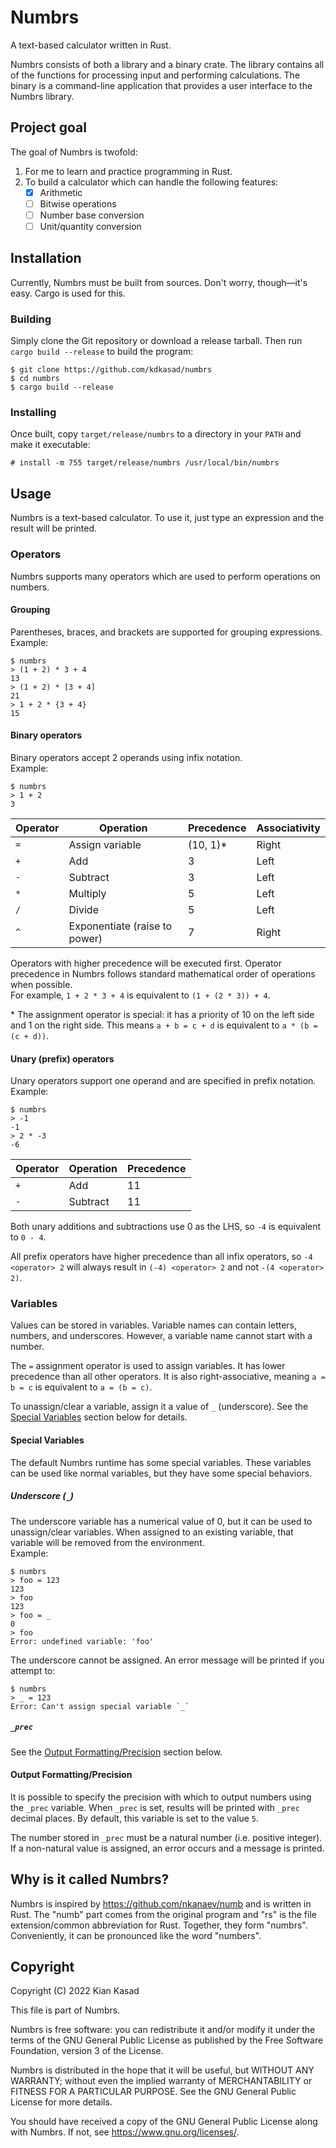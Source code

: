 # Numbrs

A text-based calculator written in Rust.

Numbrs consists of both a library and a binary crate.
The library contains all of the functions for processing input and performing
calculations. The binary is a command-line application that provides a user
interface to the Numbrs library.

## Project goal

The goal of Numbrs is twofold:
  1. For me to learn and practice programming in Rust.
  2. To build a calculator which can handle the following features:
     - [x] Arithmetic
	 - [ ] Bitwise operations
	 - [ ] Number base conversion
	 - [ ] Unit/quantity conversion

## Installation

Currently, Numbrs must be built from sources.
Don't worry, though—it's easy.
Cargo is used for this.

### Building

Simply clone the Git repository or download a release tarball. Then run `cargo
build --release` to build the program:

	$ git clone https://github.com/kdkasad/numbrs
	$ cd numbrs
	$ cargo build --release

### Installing

Once built, copy `target/release/numbrs` to a directory in your `PATH` and make
it executable:

	# install -m 755 target/release/numbrs /usr/local/bin/numbrs

## Usage

Numbrs is a text-based calculator. To use it, just type an expression and the
result will be printed.

### Operators

Numbrs supports many operators which are used to perform operations on numbers.

#### Grouping

Parentheses, braces, and brackets are supported for grouping expressions.  
Example:

	$ numbrs
	> (1 + 2) * 3 + 4
	13
	> (1 + 2) * [3 + 4]
	21
	> 1 + 2 * {3 + 4}
	15

#### Binary operators

Binary operators accept 2 operands using infix notation.  
Example:

	$ numbrs
	> 1 + 2
	3

| Operator | Operation       | Precedence | Associativity |
| ---      | ---             | ---        | ---           |
| `=`      | Assign variable | (10, 1)\*  | Right         |
| `+`      | Add             | 3          | Left          |
| `-`      | Subtract        | 3          | Left          |
| `*`      | Multiply        | 5          | Left          |
| `/`      | Divide          | 5          | Left          |
| `^`      | Exponentiate (raise to power) | 7 | Right    |

Operators with higher precedence will be executed first. Operator precedence in
Numbrs follows standard mathematical order of operations when possible.  
For example, `1 + 2 * 3 + 4` is equivalent to `(1 + (2 * 3)) + 4`.

\* The assignment operator is special: it has a priority of 10 on the left side
and 1 on the right side. This means `a + b = c + d` is equivalent to
`a * (b = (c + d))`.

#### Unary (prefix) operators

Unary operators support one operand and are specified in prefix notation.  
Example:

	$ numbrs
	> -1
	-1
	> 2 * -3
	-6

| Operator | Operation | Precedence |
| ---      | ---       | ---        |
| `+`      | Add       | 11         |
| `-`      | Subtract  | 11         |

Both unary additions and subtractions use 0 as the LHS, so `-4` is equivalent to
`0 - 4`.

All prefix operators have higher precedence than all infix operators, so
`-4 <operator> 2` will always result in `(-4) <operator> 2` and not
`-(4 <operator> 2)`. 

### Variables

Values can be stored in variables. Variable names can contain letters, numbers,
and underscores. However, a variable name cannot start with a number.

The `=` assignment operator is used to assign variables. It has lower
precedence than all other operators. It is also right-associative, meaning
`a = b = c` is equivalent to `a = (b = c)`.

To unassign/clear a variable, assign it a value of `_` (underscore).
See the [Special Variables](#special-variables) section below for details.

#### Special Variables

The default Numbrs runtime has some special variables. These
variables can be used like normal variables, but they have some
special behaviors.

##### Underscore (`_`)
The underscore variable has a numerical value of 0, but it can be used
to unassign/clear variables. When assigned to an existing variable, that
variable will be removed from the environment.  
Example:

	$ numbrs
	> foo = 123
	123
	> foo
	123
	> foo = _
	0
	> foo
	Error: undefined variable: 'foo'

The underscore cannot be assigned. An error message will be printed if you
attempt to:

	$ numbrs
	> _ = 123
	Error: Can't assign special variable `_`

##### `_prec`
See the [Output Formatting/Precision](#output-formattingprecision)
section below.

#### Output Formatting/Precision

It is possible to specify the precision with which to output numbers using the
`_prec` variable.
When `_prec` is set, results will be printed with `_prec` decimal places.
By default, this variable is set to the value `5`.

The number stored in `_prec` must be a natural number (i.e. positive integer).
If a non-natural value is assigned, an error occurs and a message is printed.

## Why is it called Numbrs?

Numbrs is inspired by <https://github.com/nkanaev/numb> and is written in Rust.
The "numb" part comes from the original program and "rs" is the file
extension/common abbreviation for Rust. Together, they form "numbrs".
Conveniently, it can be pronounced like the word "numbers".

## Copyright

Copyright (C) 2022  Kian Kasad

This file is part of Numbrs.

Numbrs is free software: you can redistribute it and/or modify
it under the terms of the GNU General Public License as published by
the Free Software Foundation, version 3 of the License.

Numbrs is distributed in the hope that it will be useful,
but WITHOUT ANY WARRANTY; without even the implied warranty of
MERCHANTABILITY or FITNESS FOR A PARTICULAR PURPOSE.  See the
GNU General Public License for more details.

You should have received a copy of the GNU General Public License
along with Numbrs.  If not, see <https://www.gnu.org/licenses/>.
